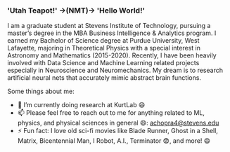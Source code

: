 ### 'Utah Teapot!' ->(NMT)-> 'Hello World!'

I am a graduate student at Stevens Institute of Technology, pursuing a master’s degree in the MBA Business Intelligence & Analytics program. I earned my Bachelor of Science degree at Purdue University, West Lafayette, majoring in Theoretical Physics with a special interest in Astronomy and Mathematics (2015-2020). Recently, I have been heavily involved with Data Science and Machine Learning related projects especially in Neuroscience and Neuromechanics.
My dream is to research artificial neural nets that accurately mimic abstract brain functions.

Some things about me:

- 🔭 I’m currently doing research at KurtLab 😄
- 📫 Please feel free to reach out to me for anything related to ML, physics, and physical sciences in general 😄: achopra4@stevens.edu
- ⚡ Fun fact: I love old sci-fi movies like Blade Runner, Ghost in a Shell, Matrix, Bicentennial Man, I Robot, A.I., Terminator 😨, and more! 😄
